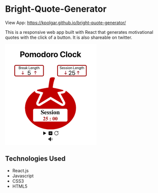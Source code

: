 # Bright-Quote-Generator

View App:
https://kpolgar.github.io/bright-quote-generator/

This is a responsive web app built with React that generates motivational quotes with the click of a button. It is also shareable on twitter.
 
![picture of the app](https://github.com/kpolgar/tomato-timer/blob/master/tomato-timer.png)

## Technologies Used
* React.js
* Javascript
* CSS3
* HTML5



